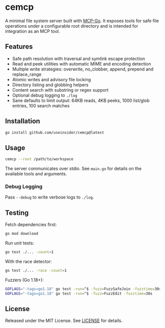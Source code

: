# cemcp

A minimal file system server built with [MCP-Go](https://github.com/mark3labs/mcp-go). It exposes tools for safe file operations under a configurable root directory and is intended for integration as an MCP tool.

## Features

- Safe path resolution with traversal and symlink escape protection
- Read and peek utilities with automatic MIME and encoding detection
- Multiple write strategies: overwrite, no_clobber, append, prepend and replace_range
- Atomic writes and advisory file locking
- Directory listing and globbing helpers
- Content search with substring or regex support
- Optional debug logging to `./log`
- Sane defaults to limit output: 64KB reads, 4KB peeks, 1000 list/glob entries, 100 search matches

## Installation

```bash
go install github.com/useinsider/cemcp@latest
```

## Usage

```bash
cemcp --root /path/to/workspace
```

The server communicates over stdio. See `main.go` for details on the available tools and arguments.

### Debug Logging

Pass `--debug` to write verbose logs to `./log`.

## Testing

Fetch dependencies first:

```bash
go mod download
```

Run unit tests:

```bash
go test ./... -count=1
```

With the race detector:

```bash
go test ./... -race -count=1
```

Fuzzers (Go 1.18+):

```bash
GOFLAGS="-tags=go1.18" go test -run=^$ -fuzz=FuzzSafeJoin -fuzztime=30s
GOFLAGS="-tags=go1.18" go test -run=^$ -fuzz=FuzzEdit -fuzztime=30s
```

## License

Released under the MIT License. See [LICENSE](LICENSE) for details.

